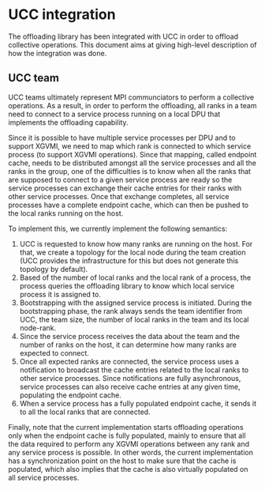 # UCC integration

The offloading library has been integrated with UCC in order to offload collective operations.
This document aims at giving high-level description of how the integration was done.

## UCC team

UCC teams ultimately represent MPI communciators to perform a collective operations.
As a result, in order to perform the offloading, all ranks in a team need to connect
to a service process running on a local DPU that implements the offloading capability.

Since it is possible to have multiple service processes per DPU and to support XGVMI,
we need to map which rank is connected to which service process (to support XGVMI
operations).
Since that mapping, called endpoint cache, needs to be distributed amongst all the
service processes and all the ranks in the group, one of the difficulties is to know
when all the ranks that are supposed to connect to a given service process are ready
so the service processes can exchange their cache entries for their ranks with other
service processes. Once that exchange completes, all service processes have a complete
endpoint cache, which can then be pushed to the local ranks running on the host.

To implement this, we currently implement the following semantics:

1. UCC is requested to know how many ranks are running on the host. For that, we create a topology for the local node during the team creation (UCC provides the infrastructure for this but does not generate this topology by default).
1. Based of the number of local ranks and the local rank of a process, the process queries the offloading library to know which local service process it is assigned to.
1. Bootstrapping with the assigned service process is initiated. During the bootstrapping phase, the rank always sends the team identifier from UCC, the team size, the number of local ranks in the team and its local node-rank.
1. Since the service process receives the data about the team and the number of ranks on the host, it can determine how many ranks are expected to connect.
1. Once all expected ranks are connected, the service process uses a notification to broadcast the cache entries related to the local ranks to other service processes. Since notifications are fully asynchronous, service processes can also receive cache entries at any given time, populating the endpoint cache.
1. When a service process has a fully populated endpoint cache, it sends it to all the local ranks that are connected.

Finally, note that the current implementation starts offloading operations only when
the endpoint cache is fully populated, mainly to ensure that all the data required
to perform any XGVMI operations between any rank and any service process is possible.
In other words, the current implementation has a synchronization point on the host to
make sure that the cache is populated, which also implies that the cache is also
virtually populated on all service processes.
